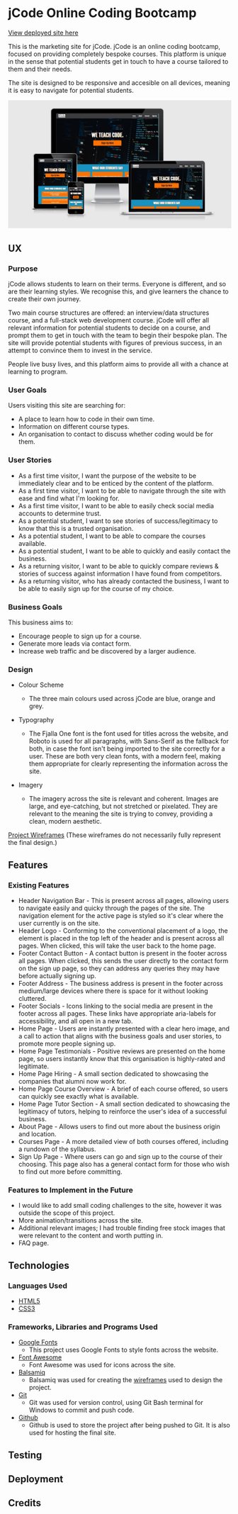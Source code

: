 # jCode Online Coding Bootcamp

[View deployed site here](https://jacobshortall.github.io/jcode-bootcamp/index.html)

This is the marketing site for jCode. jCode is an online coding bootcamp, focused on providing completely bespoke courses. This platform is unique in the sense that potential students get in touch to have a course tailored to them and their needs.

The site is designed to be responsive and accesible on all devices, meaning it is easy to navigate for potential students.

![Live site screenshot](screenshots/live_site_screenshot.JPG)

## UX

### Purpose

jCode allows students to learn on their terms. Everyone is different, and so are their learning styles. We recognise this, and give learners the chance to create their own journey. 

Two main course structures are offered: an interview/data structures course, and a full-stack web development course. jCode will offer all relevant information for potential students to decide on a course, and prompt them to get in touch with the team to begin their bespoke plan. The site will provide potential students with figures of previous success, in an attempt to convince them to invest in the service.

People live busy lives, and this platform aims to provide all with a chance at learning to program.

### User Goals

Users visiting this site are searching for:
* A place to learn how to code in their own time.
* Information on different course types.
* An organisation to contact to discuss whether coding would be for them.

### User Stories
    
* As a first time visitor, I want the purpose of the website to be immediately clear and to be enticed by the content of the platform.
* As a first time visitor, I want to be able to navigate through the site with ease and find what I'm looking for.
* As a first time visitor, I want to be able to easily check social media accounts to determine trust.
* As a potential student, I want to see stories of success/legitimacy to know that this is a trusted organisation.
* As a potential student, I want to be able to compare the courses available.
* As a potential student, I want to be able to quickly and easily contact the business.
* As a returning visitor, I want to be able to quickly compare reviews & stories of success against information I have found from competitors.
* As a returning visitor, who has already contacted the business, I want to be able to easily sign up for the course of my choice.

### Business Goals

This business aims to:
* Encourage people to sign up for a course.
* Generate more leads via contact form.
* Increase web traffic and be discovered by a larger audience.

### Design

* Colour Scheme
    * The three main colours used across jCode are blue, orange and grey.

* Typography
    * The Fjalla One font is the font used for titles across the website, and Roboto is used for all paragraphs, with Sans-Serif as the fallback for both, in case the font isn't being imported to the site correctly for a user. These are both very clean fonts, with a modern feel, making them appropriate for clearly representing the information across the site. 

* Imagery
    * The imagery across the site is relevant and coherent. Images are large, and eye-catching, but not stretched or pixelated. They are relevant to the meaning the site is trying to convey, providing a clean, modern aesthetic.
    
[Project Wireframes](wireframes/p1-wireframes.pdf) (These wireframes do not necessarily fully represent the final design.)
## Features

### Existing Features

* Header Navigation Bar - This is present across all pages, allowing users to navigate easily and quicky through the pages of the site. The navigation element for the active page is styled so it's clear where the user currently is on the site.
* Header Logo - Conforming to the conventional placement of a logo, the element is placed in the top left of the header and is present across all pages. When clicked, this will take the user back to the home page.
* Footer Contact Button - A contact button is present in the footer across all pages. When clicked, this sends the user directly to the contact form on the sign up page, so they can address any queries they may have before actually signing up.
* Footer Address - The business address is present in the footer across medium/large devices where there is space for it without looking cluttered.
* Footer Socials - Icons linking to the social media are present in the footer across all pages. These links have appropriate aria-labels for accessibility, and all open in a new tab.
* Home Page - Users are instantly presented with a clear hero image, and a call to action that aligns with the business goals and user stories, to promote more people signing up.
* Home Page Testimonials - Positive reviews are presented on the home page, so users instantly know that this organisation is highly-rated and legitimate.
* Home Page Hiring - A small section dedicated to showcasing the companies that alumni now work for. 
* Home Page Course Overview - A brief of each course offered, so users can quickly see exactly what is available.
* Home Page Tutor Section - A small section dedicated to showcasing the legitimacy of tutors, helping to reinforce the user's idea of a successful business.
* About Page - Allows users to find out more about the business origin and location.
* Courses Page - A more detailed view of both courses offered, including a rundown of the syllabus.
* Sign Up Page - Where users can go and sign up to the course of their choosing. This page also has a general contact form for those who wish to find out more before committing.

### Features to Implement in the Future

* I would like to add small coding challenges to the site, however it was outside the scope of this project.
* More animation/transitions across the site.
* Additional relevant images; I had trouble finding free stock images that were relevant to the content and worth putting in.
* FAQ page.

## Technologies

### Languages Used

* [HTML5](https://en.wikipedia.org/wiki/HTML5)
* [CSS3](https://en.wikipedia.org/wiki/Cascading_Style_Sheets)

### Frameworks, Libraries and Programs Used
* [Google Fonts](https://fonts.google.com/)  
    * This project uses Google Fonts to style fonts across the website.
* [Font Awesome](https://fontawesome.com/)  
    * Font Awesome was used for icons across the site.
* [Balsamiq](https://balsamiq.com/)
    * Balsamiq was used for creating the [wireframes](wireframes/p1-wireframes.pdf) used to design the project.
* [Git](https://git-scm.com/)  
    * Git was used for version control, using Git Bash terminal for Windows to commit and push code.
* [Github](https://github.com/)  
    * Github is used to store the project after being pushed to Git. It is also used for hosting the final site.

## Testing

## Deployment

## Credits